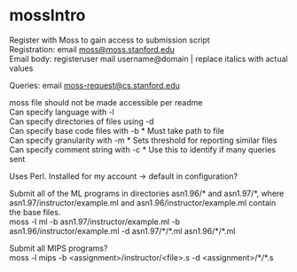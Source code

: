 # mossIntro

Register with Moss to gain access to submission script  
Registration:  email moss@moss.stanford.edu  
Email body:
registeruser
mail username@domain         | replace italics with actual values

Queries: email moss-request@cs.stanford.edu

moss file should not be made accessible per readme  
Can specify language with -l  
Can specify directories of files using -d  
Can specify base code files with -b        * Must take path to file  
Can specify granularity with -m         * Sets threshold for reporting similar files  
Can specify comment string with -c        * Use this to identify if many queries sent  

Uses Perl.  Installed for my account -> default in configuration?  

Submit all of the ML programs in directories asn1.96/\* and asn1.97/\*, where asn1.97/instructor/example.ml and asn1.96/instructor/example.ml contain the base files.  
moss -l ml -b asn1.97/instructor/example.ml -b asn1.96/instructor/example.ml -d asn1.97/\*/\*.ml asn1.96/\*/\*.ml

Submit all MIPS programs?  
moss -l mips -b \<assignment>/instructor/\<file>.s -d \<assignment>/\*/\*.s
